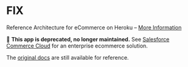 FIX
===
Reference Architecture for eCommerce on Heroku – [More Information](https://heroku.github.io/fix)

🚨 **This app is deprecated, no longer maintained.** See [Salesforce Commerce Cloud](http://www.demandware.com) for an enterprise ecommerce solution.

The [original docs](HOWTO.md) are still available for reference.
